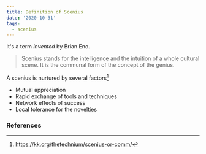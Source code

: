 ```yaml
---
title: Definition of Scenius
date: '2020-10-31'
tags:
  - scenius
---
```


It's a term _invented_ by Brian Eno.

> Scenius stands for the intelligence and the intuition of a whole cultural scene. It is the communal form of the concept of the genius.

A scenius is nurtured by several factors[^1]

- Mutual appreciation
- Rapid exchange of tools and techniques
- Network effects of success
- Local tolerance for the novelties

### References

[^1]: https://kk.org/thetechnium/scenius-or-comm/
